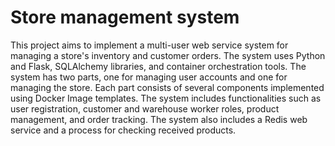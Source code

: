# Store management system
This project aims to implement a multi-user web service system for managing a store's inventory and customer orders. The system uses Python and Flask, SQLAlchemy libraries, and container orchestration tools. The system has two parts, one for managing user accounts and one for managing the store. Each part consists of several components implemented using Docker Image templates. The system includes functionalities such as user registration, customer and warehouse worker roles, product management, and order tracking. The system also includes a Redis web service and a process for checking received products.

